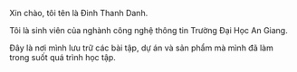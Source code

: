 Xin chào, tôi tên là Đinh Thanh Danh.

Tôi là sinh viên của nghành công nghệ thông tin Trường Đại Học An Giang.

Đây là nơi mình lưu trữ các bài tập, dự án và sản phẩm mà mình đã làm trong suốt quá trình học tập.
